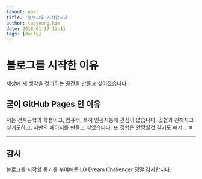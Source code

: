 ```yaml
---
layout: post
title: '블로그를 시작합니다'
author: taeyoung.kim
date: 2018-01-17 13:11
tags: [daily]
---
```


# 블로그를 시작한 이유

세상에 제 생각을 정리하는 공간을 만들고 싶어졌습니다.

## 굳이 GitHub Pages 인 이유

저는 전자공학과 학생이고, 컴퓨터, 특히 인공지능에 관심이 많습니다.
깃헙과 친해지고 싶기도하고, 저만의 페이지를 만들고 싶었습니다.
또 깃헙은 안망할것 같기도 해서... ㅎ

---------------------------------

## 감사

블로그를 시작할 동기를 부여해준 LG Dream Challenger 정말 감사합니다.